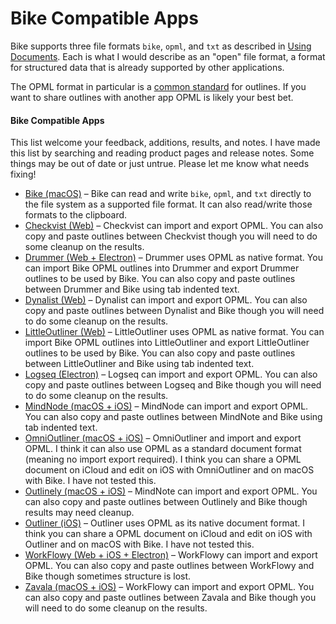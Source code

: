 # Bike Compatible Apps

Bike supports three file formats `bike`, `opml`, and `txt` as described in [Using Documents](using-bike/using-documents.md). Each is what I would describe as an "open" file format, a format for structured data that is already supported by other applications.

The OPML format in particular is a [common standard](http://opml.org) for outlines. If you want to share outlines with another app OPML is likely your best bet.

#### Bike Compatible Apps

This list welcome your feedback, additions, results, and notes. I have made this list by  searching and reading product pages and release notes. Some things may be out of date or just untrue. Please let me know what needs fixing!

* [Bike (macOS)](https://www.hogbaysoftware.com/bike/) – Bike can read and write `bike`, `opml`, and `txt` directly to the file system as a supported file format. It can also read/write those formats to the clipboard.
* [Checkvist (Web)](https://checkvist.com) – Checkvist can import and export OPML. You can also copy and paste outlines between Checkvist  though you will need to do some cleanup on the results.
* [Drummer (Web + Electron)](http://drummer.scripting.com) – Drummer uses OPML as native format. You can import Bike OPML outlines into Drummer and export Drummer outlines to be used by Bike. You can also copy and paste outlines between Drummer and Bike using tab indented text.
* [Dynalist (Web)](https://dynalist.io) – Dynalist can import and export OPML. You can also copy and paste outlines between Dynalist and Bike  though you will need to do some cleanup on the results.
* [LittleOutliner (Web)](http://littleoutliner.com) – LittleOutliner uses OPML as native format. You can import Bike OPML outlines into LittleOutliner and export LittleOutliner outlines to be used by Bike. You can also copy and paste outlines between LittleOutliner and Bike using tab indented text.
* [Logseq (Electron)](https://logseq.com) – Logseq can import and export OPML. You can also copy and paste outlines between Logseq and Bike though you will need to do some cleanup on the results.
* [MindNode (macOS + iOS)](https://www.mindnode.com) – MindNode can import and export OPML. You can also copy and paste outlines between MindNote and Bike using tab indented text.
* [OmniOutliner (macOS + iOS)](https://www.omnigroup.com/omnioutliner) – OmniOutliner and import and export OPML. I think it can also use OPML as a standard document format (meaning no import export required). I think you can share a OPML document on iCloud and edit on iOS with OmniOutliner and on macOS with Bike. I have not tested this.
* [Outlinely (macOS + iOS)](https://glamdevelopment.com/outlinely) – MindNote can import and export OPML. You can also copy and paste outlines between Outlinely and Bike though results may need cleanup.
* [Outliner (iOS)](https://carbonfin.com) – Outliner uses OPML as its native document format. I think you can share a OPML document on iCloud and edit on iOS with Outliner and on macOS with Bike. I have not tested this.
* [WorkFlowy (Web + iOS + Electron)](https://workflowy.com/) – WorkFlowy can import and export OPML. You can also copy and paste outlines between WorkFlowy and Bike though sometimes structure is lost.
* [Zavala (macOS + iOS)](https://zavala.vincode.io) – WorkFlowy can import and export OPML. You can also copy and paste outlines between Zavala and Bike though you will need to do some cleanup on the results.
